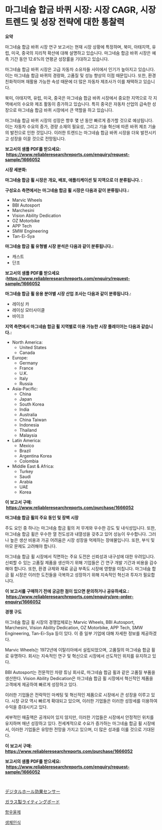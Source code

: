 <p><h1>마그네슘 합금 바퀴 시장: 시장 CAGR, 시장 트렌드 및 성장 전략에 대한 통찰력</h1></p><p><strong>요약</strong></p>
<p><p>마그네슘 합금 바퀴 시장 연구 보고서는 현재 시장 상황에 특정하며, 북미, 아태지역, 유럽, 미국, 중국의 지리적 확산에 대해 설명하고 있습니다. 마그네슘 합금 바퀴 시장은 예측 기간 동안 12.6%의 연평균 성장률을 기대하고 있습니다.</p><p>마그네슘 합금 바퀴 시장은 고급 자동차 소유자들 사이에서 인기가 높아지고 있습니다. 이는 마그네슘 합금 바퀴의 경량화, 고품질 및 성능 향상의 이점 때문입니다. 또한, 환경 친화적이며 재활용 가능한 속성 때문에 더 많은 자동차 제조사가 이를 채택하고 있습니다.</p><p>북미, 아태지역, 유럽, 미국, 중국은 마그네슘 합금 바퀴 시장에서 중요한 지역으로 각 지역에서의 수요와 제조 활동이 증가하고 있습니다. 특히 중국은 자동차 산업의 급속한 성장으로 마그네슘 합금 바퀴 시장에서 큰 역할을 하고 있습니다.</p><p>마그네슘 합금 바퀴 시장의 성장은 향후 몇 년 동안 빠르게 증가할 것으로 예상됩니다. 이는 자동차 수요의 증가, 경량 소재의 필요성, 그리고 기술 혁신에 따른 바퀴 제조 기술의 발전으로 인한 것입니다. 이러한 트렌드는 마그네슘 합금 바퀴 시장을 더욱 발전시키고 성장을 이끌 것으로 전망됩니다.</p></p>
<p><strong>보고서의 샘플 PDF를 받으세요: &nbsp;<a href="https://www.reliableresearchreports.com/enquiry/request-sample/1666052">https://www.reliableresearchreports.com/enquiry/request-sample/1666052</a></strong></p>
<p><strong>시장 세분화:</strong></p>
<p><strong> 마그네슘 합금 휠 시장은 개요, 배포, 애플리케이션 및 지역으로 더 분류됩니다. :</strong></p>
<p><strong>구성요소 측면에서는 마그네슘 합금 휠 시장은 다음과 같이 분류됩니다.:</strong></p>
<p><ul><li>Marvic Wheels</li><li>BBI Autosport</li><li>Marchesini</li><li>Vision Ability Dedication</li><li>OZ Motorbike</li><li>APP Tech</li><li>SMW Engineering</li><li>Tan-Ei-Sya</li></ul></p>
<p><strong> 마그네슘 합금 휠 유형별 시장 분석은 다음과 같이 분류됩니다.:</strong></p>
<p><ul><li>캐스트</li><li>단조</li></ul></p>
<p><strong>보고서의 샘플 PDF를 받으세요 :<a href="https://www.reliableresearchreports.com/enquiry/request-sample/1666052">https://www.reliableresearchreports.com/enquiry/request-sample/1666052</a></strong></p>
<p><strong> 마그네슘 합금 휠 응용 분야별 시장 산업 조사는 다음과 같이 분류됩니다.:</strong></p>
<p><ul><li>레이싱 카</li><li>레이싱 모터사이클</li><li>바이크</li></ul></p>
<p><strong>지역 측면에서 마그네슘 합금 휠 지역별로 이용 가능한 시장 플레이어는 다음과 같습니다.:</strong></p>
<p><ul>
    <li>
        North America:
        <ul>
            <li>United States</li>
            <li>Canada</li>
        </ul>
    </li>
    <li>
        Europe:
        <ul>
            <li>Germany</li>
            <li>France</li>
            <li>U.K.</li>
            <li>Italy</li>
            <li>Russia</li>
        </ul>
    </li>
    <li>
        Asia-Pacific:
        <ul>
            <li>China</li>
            <li>Japan</li>
            <li>South Korea</li>
            <li>India</li>
            <li>Australia</li>
            <li>China Taiwan</li>
            <li>Indonesia</li>
            <li>Thailand</li>
            <li>Malaysia</li>
        </ul>
    </li>
    <li>
        Latin America:
        <ul>
            <li>Mexico</li>
            <li>Brazil</li>
            <li>Argentina Korea</li>
            <li>Colombia</li>
        </ul>
    </li>
    <li>
        Middle East & Africa:
        <ul>
            <li>Turkey</li>
            <li>Saudi</li>
            <li>Arabia</li>
            <li>UAE</li>
            <li>Korea</li>
        </ul>
    </li>
    </ul></p>
<p><strong>이 보고서 구매: &nbsp;<a href="https://www.reliableresearchreports.com/purchase/1666052">https://www.reliableresearchreports.com/purchase/1666052</a></strong></p>
<p><strong>마그네슘 합금 휠의 주요 동인 및 장벽 시장</strong></p>
<p><p>주도 요인 중 하나는 마그네슘 합금 휠의 저 무게와 우수한 강도 및 내식성입니다. 또한, 마그네슘 합금 휠은 우수한 열 전도성과 내열성을 갖추고 있어 성능이 우수합니다. 그러나 높은 생산 비용과 가공 어려움은 시장 성장을 억제하는 장애물입니다. 또한, 부식 및 마모 문제도 고려해야 합니다.</p><p>마그네슘 합금 휠 시장에서 직면하는 주요 도전은 신뢰성과 내구성에 대한 우려입니다. 신뢰할 수 있는 고품질 제품을 생산하기 위해 기업들은 긴 연구 개발 기간과 비용을 감수해야 합니다. 또한, 환경 규제와 재료 공급 부족도 시장에 영향을 미칩니다. 마그네슘 합금 휠 시장은 이러한 도전들을 극복하고 성장하기 위해 지속적인 혁신과 투자가 필요합니다.</p></p>
<p><strong>이 보고서를 구매하기 전에 궁금한 점이 있으면 문의하거나 공유하세요.: &nbsp;<a href="https://www.reliableresearchreports.com/enquiry/pre-order-enquiry/1666052">https://www.reliableresearchreports.com/enquiry/pre-order-enquiry/1666052</a></strong></p>
<p><strong>경쟁 구도</strong></p>
<p><p>마그네슘 합금 휠 시장의 경쟁업체로는 Marvic Wheels, BBI Autosport, Marchesini, Vision Ability Dedication, OZ Motorbike, APP Tech, SMW Engineering, Tan-Ei-Sya 등이 있다. 이 중 일부 기업에 대해 자세한 정보를 제공하겠다.</p><p>Marvic Wheels는 1972년에 이탈리아에서 설립되었으며, 고품질의 마그네슘 합금 휠로 유명하다. 회사는 지속적인 연구 및 혁신으로 시장에서 선도적인 위치를 유지하고 있다. </p><p>BBI Autosport는 전문적인 차량 튜닝 회사로, 마그네슘 합금 휠과 같은 고품질 부품을 생산한다. Vision Ability Dedication은 마그네슘 합금 휠 시장에서 혁신적인 제품을 고객에게 제공하여 빠르게 성장하고 있다.</p><p>이러한 기업들은 전략적인 마케팅 및 혁신적인 제품으로 시장에서 큰 성장을 이루고 있다. 시장 규모 역시 빠르게 확대되고 있으며, 이러한 기업들은 이러한 성장세를 이용하여 수익을 증대시키고 있다.</p><p>세부적인 매출액은 공개되어 있지 않지만, 이러한 기업들은 시장에서 안정적인 위치를 유지하며 매년 성장하고 있다. 전세계적으로 수요가 증가하는 마그네슘 합금 휠 시장에서, 이러한 기업들은 유망한 전망을 가지고 있으며, 더 많은 성과를 이룰 것으로 기대된다.</p></p>
<p><strong>이 보고서 구매: &nbsp; <a href="https://www.reliableresearchreports.com/purchase/1666052">https://www.reliableresearchreports.com/purchase/1666052</a></strong></p>
<p><strong>보고서의 샘플 PDF를 받으세요: &nbsp;<a href="https://www.reliableresearchreports.com/enquiry/request-sample/1666052">https://www.reliableresearchreports.com/enquiry/request-sample/1666052</a></strong><strong></strong></p>
<p>&nbsp;</p>
<p><p><a href="https://medium.com/@freedayundt2023/%E3%83%87%E3%82%B8%E3%82%BF%E3%83%AB%E3%83%9B%E3%83%BC%E3%83%AB%E5%8A%B9%E6%9E%9C%E3%82%BB%E3%83%B3%E3%82%B5%E3%83%BC%E3%81%AE%E5%B8%82%E5%A0%B4%E3%83%AC%E3%83%9D%E3%83%BC%E3%83%88%E3%81%AF-%E3%81%93%E3%81%AE%E5%B8%82%E5%A0%B4%E3%81%AE%E6%9C%80%E6%96%B0%E3%81%AE%E3%83%88%E3%83%AC%E3%83%B3%E3%83%89%E3%82%84%E6%88%90%E9%95%B7%E6%A9%9F%E4%BC%9A%E3%82%92%E6%98%8E%E3%82%89%E3%81%8B%E3%81%AB%E3%81%97%E3%81%A6%E3%81%84%E3%81%BE%E3%81%99-7fc528578fa7">デジタルホール効果センサー</a></p><p><a href="https://medium.com/@stephengrant2015/%E3%82%AC%E3%83%A9%E3%82%B9%E8%A3%BD%E6%9B%B8%E3%81%8D%E8%BE%BC%E3%81%BF%E6%9D%BF%E3%81%AE%E5%B8%82%E5%A0%B4%E8%AA%BF%E6%9F%BB%E3%83%AC%E3%83%9D%E3%83%BC%E3%83%88-%E3%81%9D%E3%81%AE%E6%AD%B4%E5%8F%B2%E3%81%A82024%E5%B9%B4%E3%81%8B%E3%82%892031%E5%B9%B4%E3%81%BE%E3%81%A7%E3%81%AE%E4%BA%88%E6%B8%AC-ed97d2d37c14">ガラス製ライティングボード</a></p><p><a href="https://medium.com/@bobbyreitenberg879562023/%ED%95%AD%EC%9A%B0%EC%9A%B8%EC%A0%9C-%EC%8B%9C%EC%9E%A5-%EA%B7%9C%EB%AA%A8%EA%B0%80-%EA%B8%80%EB%A1%9C%EB%B2%8C-%EC%82%B0%EC%97%85%EC%97%90%EC%84%9C-%EC%B5%9C%EC%A0%81%EC%9D%98-%EB%A7%88%EC%BC%80%ED%8C%85-%EC%B1%84%EB%84%90%EC%9D%84-%EB%93%9C%EB%9F%AC%EB%83%85%EB%8B%88%EB%8B%A4-2ce59cf980cf">항우울제</a></p><p><a href="https://medium.com/@cordiehyatt1/%EB%B0%94%EC%9D%B4%EC%98%A4%EB%A9%94%ED%8A%B8%EB%A6%AD%EC%8A%A4-%EC%8B%9C%EC%9E%A5-%EA%B2%BD%EC%9F%81-%EB%B6%84%EC%84%9D-%EC%8B%9C%EC%9E%A5-%EB%8F%99%ED%96%A5-%EB%B0%8F-2031%EB%85%84%EA%B9%8C%EC%A7%80%EC%9D%98-%EC%98%88%EC%B8%A1-10f4b7e703cb">생체인식</a></p></p>